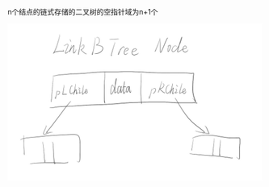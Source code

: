 <!--
 * @Author: D_bxg
 * @Date: 2021-09-30 10:46:24
 * @LastEditors: D_bxg
 * @LastEditTime: 2021-12-13 19:58:01
 * @Description: file content
 * @FilePath: \data-structures-and-algorithms\c\2 Tree\2.1 BinaryTree\2.1.2 LinkBTree\README.md
-->
n个结点的链式存储的二叉树的空指针域为n+1个

![](image/1.jpg)